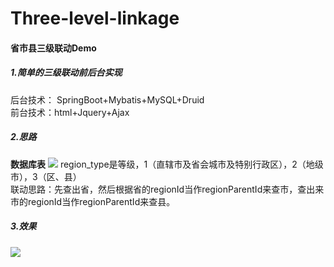 # Three-level-linkage
#### 省市县三级联动Demo

##### 1.简单的三级联动前后台实现
后台技术： SpringBoot+Mybatis+MySQL+Druid </br>
前台技术：html+Jquery+Ajax</br>
 
##### 2.思路
**数据库表**
![](https://github.com/zqnh/Three-level-linkage/tree/master/img/t1.jpg)
region_type是等级，1（直辖市及省会城市及特别行政区），2（地级市），3（区、县）</br>
联动思路：先查出省，然后根据省的regionId当作regionParentId来查市，查出来市的regionId当作regionParentId来查县。</br>

##### 3.效果
![](https://github.com/zqnh/Three-level-linkage/tree/master/img/t2.jpg)
